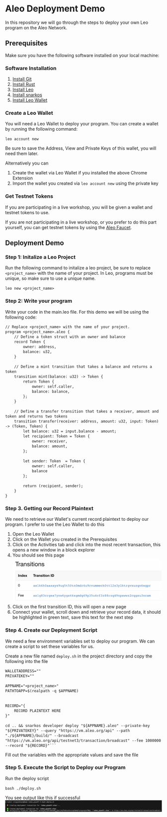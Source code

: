 # Aleo Deployment Demo

In this repository we will go through the steps to deploy your own Leo program on the Aleo Network.

## Prerequisites

Make sure you have the following software installed on your local machine:

### Software Installation

1.  [Install Git](https://git-scm.com/downloads)
2.  [Install Rust](https://www.rust-lang.org/tools/install)
3.  [Install Leo](https://developer.aleo.org/leo/installation)
4.  [Install snarkos](https://developer.aleo.org/testnet/getting_started/installation/)
5.  [Install Leo Wallet](https://leo.app/)

### Create a Leo Wallet

You will need a Leo Wallet to deploy your program. You can create a wallet by running the following command:

`leo account new`

Be sure to save the Address, View and Private Keys of this wallet, you will need them later.

Alternatively you can
1. Create the wallet via Leo Wallet if you installed the above Chrome Extension
2. Import the wallet you created via `leo account new` using the private key

### Get Testnet Tokens

If you are participating in a live workshop, you will be given a wallet and testnet tokens to use.

If you are not participating in a live workshop, or you prefer to do this part yourself, you can get testnet tokens by using the [Aleo Faucet](https://faucet.aleo.org/).

## Deployment Demo

### Step 1: Initalize a Leo Project

Run the following command to initalize a leo project, be sure to replace `<project_name>` with the name of your project.
In Leo, programs must be unique, so make sure to use a unique name.

`leo new <project_name>`

### Step 2: Write your program

Write your code in the main.leo file. For this demo we will be using the following code:

```
// Replace <project_name> with the name of your project.
program <project_name>.aleo {
    // Define a token struct with an owner and balance
    record Token {
        owner: address,
        balance: u32,
    }

    // Define a mint transition that takes a balance and returns a token
    transition mint(balance: u32) -> Token {
        return Token {
            owner: self.caller,
            balance: balance,
        };
    }

    // Define a transfer transition that takes a receiver, amount and token and returns two tokens
    transition transfer(receiver: address, amount: u32, input: Token) -> (Token, Token) {
        let balance: u32 = input.balance - amount;
        let recipient: Token = Token {
            owner: receiver,
            balance: amount,
        };

        let sender: Token  = Token {
            owner: self.caller,
            balance
        };

        return (recipient, sender);
    }
}
```

### Step 3. Getting our Record Plaintext

We need to retrieve our Wallet's current record plaintext to deploy our program. I prefer to use the Leo Wallet to do this

1. Open the Leo Wallet
2. Click on the Wallet you created in the Prerequisites
3. Click on the Activities tab and click into the most recent transaction, this opens a new window in a block explorer
4. You should see this page
   ![](./transitions.png)
5. Click on the first transition ID, this will open a new page
6. Connect your wallet, scroll down and retrieve your record data, it should be highlighted in green text, save this text for the next step

### Step 4. Create our Deployment Script

We need a few environment variables set to deploy our program. We can create a script to set these variables for us.

Create a new file named `deploy.sh` in the project directory and copy the following into the file

````
WALLETADDRESS=""
PRIVATEKEY=""

APPNAME="<project_name>"
PATHTOAPP=$(realpath -q $APPNAME)


RECORD="{
    RECORD PLAINTEXT HERE
}"

cd .. && snarkos developer deploy "${APPNAME}.aleo" --private-key "${PRIVATEKEY}" --query "https://vm.aleo.org/api" --path "./${APPNAME}/build/" --broadcast "https://vm.aleo.org/api/testnet3/transaction/broadcast" --fee 1000000 --record "${RECORD}"```
````

Fill out the variables with the appropriate values and save the file

### Step 5. Execute the Script to Deploy our Program

Run the deploy script

`bash ./deploy.sh`

You see output like this if successful
![](./deployment_success.png)
